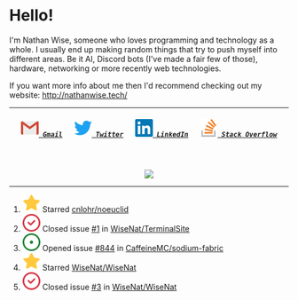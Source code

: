 <!--About Me--->


<!--Tools/Languages--->
<h1> Hello! </h1>
<p>I'm Nathan Wise, someone who loves programming and technology as a whole. I usually end up making random things that try to push myself into different areas. Be it AI, Discord bots (I've made a fair few of those), hardware, networking or more recently web technologies.

If you want more info about me then I'd recommend checking out my website: http://nathanwise.tech/</p>

---

<!--Contacts--->
<h5 align="center">
	<code><a href="mailto:nathan88wise@gmail.com"><img alt="Gmail" width=32 src="res/logos/gmail.svg"> Gmail</a></code>
	&emsp;
	<code><a href="https://twitter.com/WiseNatDev" title="Twitter Profile"><img alt="Twitter" width=32 src="res/logos/twitter.svg"> Twitter</a></code>
	&emsp;
	<code><a href="https://www.linkedin.com/in/nathan-w-5592ba1b5/" title="LinkedIn Profile"><img alt="LinkedIn" width=32 src="res/logos/linkedin.svg"> LinkedIn</a></code>
	&emsp;
	<code><a href="https://stackoverflow.com/users/11125378/wisenat" title="Stack Overflow Profile"><img alt="Stack Overflow" width=32 src="res/logos/stackoverflow.svg"> Stack Overflow</a></code>
</h5>

<!--GitHub Stats--->
&emsp;
<p align="center">
	<a href="https://github.com/anuraghazra/github-readme-stats">
		<img align="center" src="https://github-readme-stats.vercel.app/api?username=WiseNat&count_private=true&show_icons=true&title_color=009356&icon_color=75B79A&bg_color=F3F4F4&hide_border=true" />
	</a>
</p>

---

<!--GitHub Recent Activity--->

<!--RECENT_ACTIVITY:start-->
1. ![star](res/octicons/star.svg) Starred [cnlohr/noeuclid](https://github.com/cnlohr/noeuclid)
2. ![issue-closed](res/octicons/issue-closed.svg) Closed issue [#1](https://github.com/WiseNat/TerminalSite/issues/1) in [WiseNat/TerminalSite](https://github.com/WiseNat/TerminalSite)
3. ![issue-opened](res/octicons/issue-opened.svg) Opened issue [#844](https://github.com/CaffeineMC/sodium-fabric/issues/844) in [CaffeineMC/sodium-fabric](https://github.com/CaffeineMC/sodium-fabric)
4. ![star](res/octicons/star.svg) Starred [WiseNat/WiseNat](https://github.com/WiseNat/WiseNat)
5. ![issue-closed](res/octicons/issue-closed.svg) Closed issue [#3](https://github.com/WiseNat/WiseNat/issues/3) in [WiseNat/WiseNat](https://github.com/WiseNat/WiseNat)
<!--RECENT_ACTIVITY:end-->

<!--**WiseNat/WiseNat** is a ✨ _special_ ✨ repository because its `README.md` (this file) appears on your GitHub profile.-->
